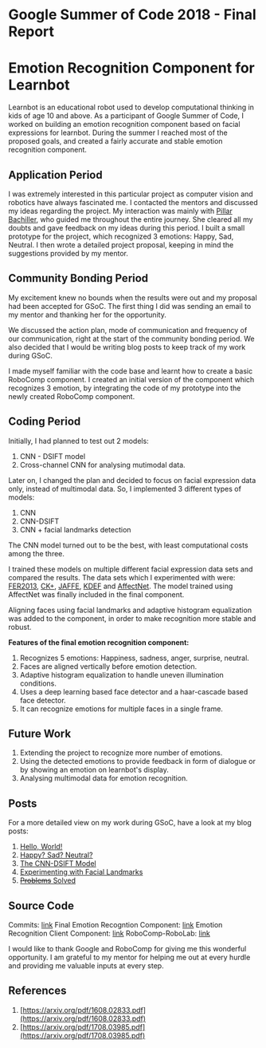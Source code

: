 # Google Summer of Code 2018 - Final Report

# Emotion Recognition Component for Learnbot

Learnbot is an educational robot used to develop computational thinking in kids of age 10 and above. As a participant of Google Summer of Code, I worked on building an emotion recognition component based on facial expressions for learnbot. During the summer I reached most of the proposed goals, and created a fairly accurate and stable emotion recognition component.

## Application Period

I was extremely interested in this particular project as computer vision and robotics have always fascinated me. I contacted the mentors and discussed my ideas regarding the project. My interaction was mainly with [Pillar Bachiller](https://github.com/pilarbachiller), who guided me throughout the entire journey. She cleared all my doubts and gave feedback on my ideas during this period. I built a small prototype for the project, which recognized 3 emotions: Happy, Sad, Neutral. I then wrote a detailed project proposal, keeping in mind the suggestions provided by my mentor.

## Community Bonding Period

My excitement knew no bounds when the results were out and my proposal had been accepted for GSoC. The first thing I did was sending an email to my mentor and thanking her for the opportunity.

We discussed the action plan, mode of communication and frequency of our communication, right at the start of the community bonding period. We also decided that I would be writing blog posts to keep track of my work during GSoC.

I made myself familiar with the code base and learnt how to create a basic RoboComp component. I created an initial version of the component which recognizes 3 emotion, by integrating the code of my prototype into the newly created RoboComp component.

## Coding Period

Initially, I had planned to test out 2 models:
1. CNN - DSIFT model
2. Cross-channel CNN for analysing mutimodal data.

Later on, I changed the plan and decided to focus on facial expression data only, instead of multimodal data. So, I implemented 3 different types of models:
1. CNN
2. CNN-DSIFT
3. CNN + facial landmarks detection

The CNN model turned out to be the best, with least computational costs among the three.

I trained these models on multiple different facial expression data sets and compared the results. The data sets which I experimented with were: [FER2013](https://www.kaggle.com/c/challenges-in-representation-learning-facial-expression-recognition-challenge/data), [CK+](http://www.pitt.edu/~emotion/ck-spread.htm), [JAFFE](http://www.kasrl.org/jaffe.html), [KDEF](http://www.emotionlab.se/kdef/) and [AffectNet](http://mohammadmahoor.com/affectnet/). The model trained using AffectNet was finally included in the final component.

Aligning faces using facial landmarks and adaptive histogram equalization was added to the component, in order to make recognition more stable and robust.

**Features of the final emotion recognition component:**

1. Recognizes 5 emotions: Happiness, sadness, anger, surprise, neutral.
2. Faces are aligned vertically before emotion detection.
3. Adaptive histogram equalization to handle uneven illumination conditions.
4. Uses a deep learning based face detector and a haar-cascade based face detector.
5. It can recognize emotions for multiple faces in a single frame.

## Future Work

1. Extending the project to recognize more number of emotions.
2. Using the detected emotions to provide feedback in form of dialogue or by showing an emotion on learnbot's display.
3. Analysing multimodal data for emotion recognition.

## Posts

For a more detailed view on my work during GSoC, have a look at my blog posts:
1. [Hello, World!](https://robocomp.github.io/web/gsoc/2018/sayali_deshpande/post1)
2. [Happy? Sad? Neutral?](https://robocomp.github.io/web/gsoc/2018/sayali_deshpande/post2)
3. [The CNN-DSIFT Model](https://robocomp.github.io/web/gsoc/2018/sayali_deshpande/post3)
4. [Experimenting with Facial Landmarks](https://robocomp.github.io/web/gsoc/2018/sayali_deshpande/post4)
5. [~~Problems~~ Solved](https://robocomp.github.io/web/gsoc/2018/sayali_deshpande/post5)

## Source Code

Commits: [link](https://github.com/robocomp/robocomp-robolab/commits/master?author=psy2d)
Final Emotion Recogntion Component: [link](https://github.com/robocomp/robocomp-robolab/tree/master/components/emotionrecognition2)
Emotion Recognition Client Component: [link](https://github.com/robocomp/robocomp-robolab/tree/master/components/emotionrecognitionclient)
RoboComp-RoboLab: [link](https://github.com/robocomp/robocomp-robolab)


I would like to thank Google and RoboComp for giving me this wonderful opportunity. I am grateful to my mentor for helping me out at every hurdle and providing me valuable inputs at every step.

## References

1. [https://arxiv.org/pdf/1608.02833.pdf](https://arxiv.org/pdf/1608.02833.pdf)
2. [https://arxiv.org/pdf/1708.03985.pdf](https://arxiv.org/pdf/1708.03985.pdf)

